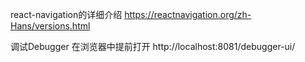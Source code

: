 react-navigation的详细介绍
https://reactnavigation.org/zh-Hans/versions.html

调试Debugger 在浏览器中提前打开
http://localhost:8081/debugger-ui/

